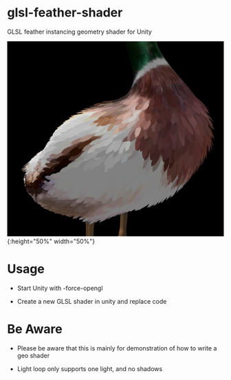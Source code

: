 # glsl-feather-shader
GLSL feather instancing geometry shader for Unity

![](example/duck.jpg){:height="50%" width="50%"}

# Usage

- Start Unity with -force-opengl 

- Create a new GLSL shader in unity and replace code

# Be Aware

- Please be aware that this is mainly for demonstration of how to write a geo shader

- Light loop only supports one light, and no shadows
